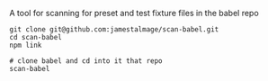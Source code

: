 A tool for scanning for preset and test fixture files in the babel repo

```
git clone git@github.com:jamestalmage/scan-babel.git
cd scan-babel
npm link

# clone babel and cd into it that repo
scan-babel

```
